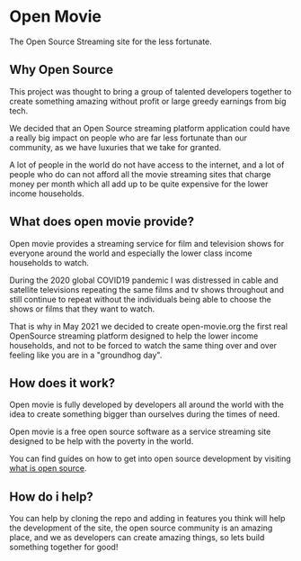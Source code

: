 # Open Movie 

The Open Source Streaming site for the less fortunate.

## Why Open Source

This project was thought to bring a group of talented developers 
together to create something amazing without profit or large greedy earnings
from big tech.

We decided that an Open Source streaming platform application could have a really
big impact on people who are far less fortunate than our community, 
as we have luxuries that we take for granted. 

A lot of people in the world do not have access to the internet, and a lot 
of people who do can not afford all the movie streaming sites that charge money per month 
which all add up to be quite expensive for the lower income households.


## What does open movie provide?
Open movie provides a streaming service for film and television shows for
everyone around the world and especially the lower class income households to watch.

During the 2020 global COVID19 pandemic I was distressed in cable and satellite 
televisions repeating the same films and tv shows throughout and still continue to repeat 
without the individuals being able to choose the shows or films that they want to watch.

That is why in May 2021 we decided to create open-movie.org the first real OpenSource
streaming platform designed to help the lower income households, and not to be forced to watch the
same thing over and over feeling like you are in a "groundhog day".

## How does it work?
Open movie is fully developed by developers all around the world with the 
idea to create something bigger than ourselves during the times of need.

Open movie is a free open source software as a service streaming site designed to be
help with the poverty in the world.

You can find guides on how to get into open source development by visiting
<a href="https://opensource.com/resources/what-open-source">what is open source</a>.

## How do i help?
You can help by cloning the repo and adding in features you think will help
the development of the site, the open source community is an amazing place, and
we as developers can create amazing things, so lets build something together for good!
